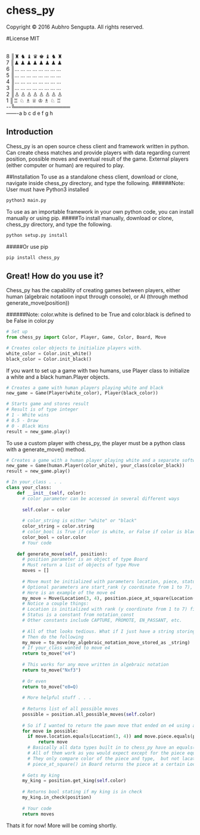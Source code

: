 # chess_py
Copyright © 2016 Aubhro Sengupta. All rights reserved.

#License
MIT

<br />8 ║♜ ♞ ♝ ♛ ♚ ♝ ♞ ♜
<br />7 ║♟ ♟ ♟ ♟ ♟ ♟ ♟ ♟
<br />6 ║… … … … … … … …
<br />5 ║… … … … … … … …
<br />4 ║… … … … … … … …
<br />3 ║… … … … … … … …
<br />2 ║♙ ♙ ♙ ♙ ♙ ♙ ♙ ♙
<br />1 ║♖ ♘ ♗ ♕ ♔ ♗ ♘ ♖
<br />--╚═══════════════
<br />——-a b c d e f g h

## Introduction

Chess_py is an open source chess client and framework written in python. Can create chess matches and provide players with data regarding current position, possible moves and eventual result of the game. External players (either computer or human) are required to play.

##Installation
To use as a standalone chess client, download or clone, navigate inside chess_py directory, and type the following.
######Note: User must have Python3 installed
```bash
python3 main.py
```
To use as an importable framework in your own python code, you can install manually or using pip.
#####To install manually, download or clone, chess_py directory, and type the following.
```bash
python setup.py install
```
#####Or use pip
```bash
pip install chess_py
```
## Great! How do you use it?

Chess_py has the capability of creating games between players, either human (algebraic notatioon input through console), or AI (through method generate_move(position))

######Note: color.white is defined to be True and color.black is defined to be False in color.py
```python
# Set up
from chess_py import Color, Player, Game, Color, Board, Move

# Creates color objects to initialize players with.
white_color = Color.init_white()
black_color = Color.init_black()
```
If you want to set up a game with two humans, use Player class to initialize a white and a black human.Player objects.


```python
# Creates a game with human players playing white and black
new_game = Game(Player(white_color), Player(black_color))

# Starts game and stores result
# Result is of type integer 
# 1 - White wins
# 0.5 - Draw
# 0 - Black Wins
result = new_game.play()
```

To use a custom player with chess_py, the player must be a python class with a generate_move() method.
```python
# Creates a game with a human player playing white and a separate software playing black
new_game = Game(human.Player(color_white), your_class(color_black))
result = new_game.play()

# In your_class . . . 
class your_class:
    def __init__(self, color):
      # color parameter can be accessed in several different ways
      
      self.color = color
      
      # color_string is either "white" or "black"
      color_string = color.string
      # color_bool is True if color is white, or False if color is black
      color_bool = color.color
      # Your code
    
    def generate_move(self, position):
      # position parameter is an object of type Board
      # Must return a list of objects of type Move
      moves = []
      
      # Move must be initialized with parameters location, piece, status
      # Optional parameters are start_rank (y coordinate from 1 to 7), start_file (x coordinate from 1 to 7), string, and promoted_to_piece (one of 6 objects of subclass Piece)
      # Here is an example of the move e4
      my_move = Move(Location(3, 4), position.piece_at_square(Location(1, 4)), notation_const.MOVEMENT)
      # Notice a couple things:
      # Location is initialized with rank (y coordinate from 1 to 7) first, then file (x coordinate from 1 to 7)
      # Status is a constant from notation_const 
      # Other constants include CAPTURE, PROMOTE, EN_PASSANT, etc.
      
      # All of that looks tedious. What if I just have a string storing the move in algebraic notation ie. Nf3 ?
      # Then do the following
      my_move = to_move(my_algebraic_notation_move_stored_as _string)
      # If your_class wanted to move e4
      return to_move("e4")
      
      # This works for any move written in algebraic notation
      return to_move("Nxf3")
      
      # Or even
      return to_move("e8=Q)
      
      # More helpful stuff . . .
      
      # Returns list of all possible moves
      possible = position.all_possible_moves(self.color)
      
      # So if I wanted to return the pawn move that ended on e4 using all_possible_moves . . .
      for move in possible:
        if move.location.equals(Location(3, 4)) and move.piece.equals(position.piece_at_square(Location(1, 4)):
            return move
        # Basically all data types built in to chess_py have an equals()
        # All of them work as you would expect except for the piece equals() method
        # They only compare color of the piece and type,  but not lacation
        # piece_at_square() in Board returns the piece at a certain Location
      
      # Gets my king
      my_king = position.get_king(self.color)
      
      # Returns bool stating if my king is in check
      my_king.in_check(position)
      
      # Your code
      return moves
```

Thats it for now! More will be coming shortly.
